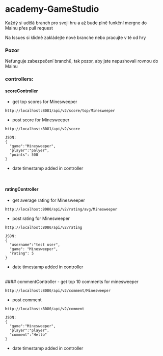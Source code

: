 # academy-GameStudio

Každý si udělá branch pro svoji hru a až bude plně funkční mergne do Mainu přes pull request

Na Issues si klidně zakládejte nové branche nebo pracujte v té od hry

### Pozor
Nefunguje zabezpečení branchů, tak pozor, aby jste nepushovali rovnou do Mainu

### controllers:
#### scoreController
- get top scores for Minesweeper
```
http://localhost:8081/api/v2/score/top/Minesweeper
```
- post score for Minesweeper
```
http://localhost:8081/api/v2/score
```
```
JSON:
{
  "game":"Minesweeper",
  "player":"palyer",
  "points": 500
}
```
 - date timestamp added in controller

</br >

#### ratingController
- get average rating for Minesweeper
```
http://localhost:8080/api/v2/rating/avg/Minesweeper
```
- post rating for Minesweeper
```
http://localhost:8080/api/v2/rating
```
```
JSON:
{
  "username":"test user",
  "game": "Minesweeper",
  "rating": 5
}
```
 - date timestamp added in controller

</br >
#### commentController
- get top 10 comments for minesweeper

```
http://localhost:8080/api/v2/comment/Minesweeper
```

- post comment
```
http://localhost:8080/api/v2/comment
```

```
JSON:
{
  "game":"Minesweeper",
  "player":"player",
  "comment":"Hello"
}
```
- date timestamp added in controller